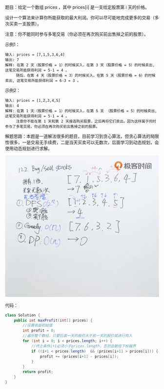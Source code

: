 题目：给定一个数组 prices ，其中 prices[i] 是一支给定股票第 i 天的价格。

设计一个算法来计算你所能获取的最大利润。你可以尽可能地完成更多的交易（多次买卖一支股票）。

注意：你不能同时参与多笔交易（你必须在再次购买前出售掉之前的股票）。

示例1：

```shell
输入: prices = [7,1,5,3,6,4]
输出: 7
解释: 在第 2 天（股票价格 = 1）的时候买入，在第 3 天（股票价格 = 5）的时候卖出, 这笔交易所能获得利润 = 5-1 = 4 。
     随后，在第 4 天（股票价格 = 3）的时候买入，在第 5 天（股票价格 = 6）的时候卖出, 这笔交易所能获得利润 = 6-3 = 3 。
```

示例2：

```shell
输入: prices = [1,2,3,4,5]
输出: 4
解释: 在第 1 天（股票价格 = 1）的时候买入，在第 5 天 （股票价格 = 5）的时候卖出, 这笔交易所能获得利润 = 5-1 = 4 。
     注意你不能在第 1 天和第 2 天接连购买股票，之后再将它们卖出。因为这样属于同时参与了多笔交易，你必须在再次购买前出售掉之前的股票。
```

解题思路：本题是一道解法很多的题目，目前学习到贪心算法，但贪心算法的局限性很多，一是交易无手续费，二是当天买卖可以无数次，后面学习到动态规划，会使用动态规划进行求解。

![greedy](./122/greedy.png)

代码：

```java
class Solution {
    public int maxProfit(int[] prices) {
      	//设置收益初始值
        int profit = 0;
      	//遍历整个数组，只要后面一天的股价大于前一天的股价就进行购入
        for (int i = 0; i < prices.length; i++) {
          	//终止条件i+1必须小于prices.length，否则会数组下标越界
            if ((i+1 < prices.length)  && (prices[i+1] > prices[i])) {
                profit += (prices[i+1] - prices[i]);
            }
        }
        return profit;
    }
}
```

